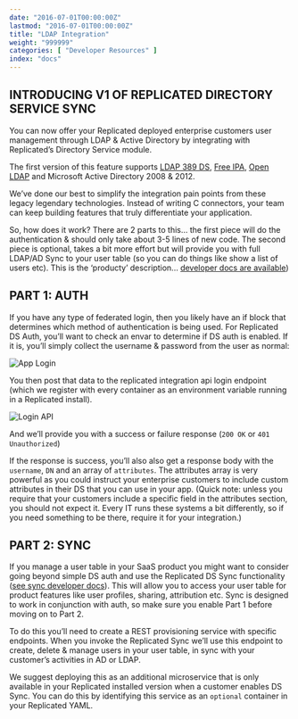```yaml
---
date: "2016-07-01T00:00:00Z"
lastmod: "2016-07-01T00:00:00Z"
title: "LDAP Integration"
weight: "999999"
categories: [ "Developer Resources" ]
index: "docs"
---
```


## INTRODUCING V1 OF REPLICATED DIRECTORY SERVICE SYNC
You can now offer your Replicated deployed enterprise customers user management through
LDAP & Active Directory by integrating with Replicated’s Directory Service module.

The first version of this feature supports [LDAP 389 DS](http://directory.fedoraproject.org/),
[Free IPA](https://www.freeipa.org/page/Main_Page), [Open LDAP](http://www.openldap.org/) and
Microsoft Active Directory 2008 & 2012.

We’ve done our best to simplify the integration pain points from these legacy legendary
technologies. Instead of writing C connectors, your team can keep building features that
truly differentiate your application.

So, how does it work? There are 2 parts to this… the first piece will do the authentication
& should only take about 3-5 lines of new code. The second piece is optional, takes a bit
more effort but will provide you with full LDAP/AD Sync to your user table (so you can do
things like show a list of users etc). This is the ‘producty’ description...
[developer docs are available](https://replicated.readme.io/docs/identity-api))

## PART 1: AUTH
If you have any type of federated login, then you likely have an if block that determines
which method of authentication is being used. For Replicated DS Auth, you’ll want to check
an envar to determine if DS auth is enabled. If it is, you’ll simply collect the username
& password from the user as normal:

![App Login](/images/post-screens/app-login.png)

You then post that data to the replicated integration api login endpoint (which we register
with every container as an environment variable running in a Replicated install).

![Login API](/images/post-screens/login-api.png)

And we’ll provide you with a success or failure response (`200 OK` or `401 Unauthorized`)

If the response is success, you’ll also also get a response body with the `username`, `DN`
and an array of `attributes`. The attributes array is very powerful as you could instruct
your enterprise customers to include custom attributes in their DS that you can use in
your app. (Quick note: unless you require that your customers include a specific field
in the attributes section, you should not expect it. Every IT runs these systems a bit
differently, so if you need something to be there, require it for your integration.)

## PART 2: SYNC

If you manage a user table in your SaaS product you might want to consider going beyond
simple DS auth and use the Replicated DS Sync functionality
([see sync developer docs](/api/integration-api/)). This will
allow you to access your user table for product features like user profiles, sharing,
attribution etc. Sync is designed to work in conjunction with auth, so make sure you
enable Part 1 before moving on to Part 2.

To do this you’ll need to create a REST provisioning service with specific endpoints.
When you invoke the Replicated Sync we’ll use this endpoint to create, delete & manage
users in your user table, in sync with your customer’s activities in AD or LDAP.

We suggest deploying this as an additional microservice that is only available in your
Replicated installed version when a customer enables DS Sync. You can do this by
identifying this service as an `optional` container in your Replicated YAML.
